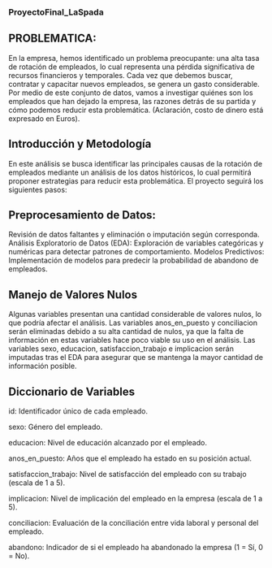 ### ProyectoFinal_LaSpada


## PROBLEMATICA:

En la empresa, hemos identificado un problema preocupante: una alta tasa de rotación de empleados, lo cual representa una pérdida significativa de recursos financieros y temporales. Cada vez que debemos buscar, contratar y capacitar nuevos empleados, se genera un gasto considerable. Por medio de este conjunto de datos, vamos a investigar quiénes son los empleados que han dejado la empresa, las razones detrás de su partida y cómo podemos reducir esta problemática. (Aclaración, costo de dinero está expresado en Euros).

## Introducción y Metodología

En este análisis se busca identificar las principales causas de la rotación de empleados mediante un análisis de los datos históricos, lo cual permitirá proponer estrategias para reducir esta problemática. El proyecto seguirá los siguientes pasos:

## Preprocesamiento de Datos: 

Revisión de datos faltantes y eliminación o imputación según corresponda.
Análisis Exploratorio de Datos (EDA): Exploración de variables categóricas y numéricas para detectar patrones de comportamiento.
Modelos Predictivos: Implementación de modelos para predecir la probabilidad de abandono de empleados.

## Manejo de Valores Nulos
Algunas variables presentan una cantidad considerable de valores nulos, lo que podría afectar el análisis. Las variables anos_en_puesto y conciliacion serán eliminadas debido a su alta cantidad de nulos, ya que la falta de información en estas variables hace poco viable su uso en el análisis. Las variables sexo, educacion, satisfaccion_trabajo e implicacion serán imputadas tras el EDA para asegurar que se mantenga la mayor cantidad de información posible.

## Diccionario de Variables

id: Identificador único de cada empleado.

sexo: Género del empleado.

educacion: Nivel de educación alcanzado por el empleado.

anos_en_puesto: Años que el empleado ha estado en su posición actual.

satisfaccion_trabajo: Nivel de satisfacción del empleado con su trabajo (escala de 1 a 5).

implicacion: Nivel de implicación del empleado en la empresa (escala de 1 a 5).

conciliacion: Evaluación de la conciliación entre vida laboral y personal del empleado.

abandono: Indicador de si el empleado ha abandonado la empresa (1 = Sí, 0 = No).
